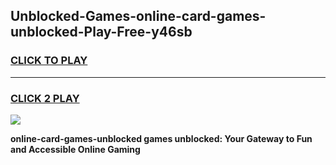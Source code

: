 
## Unblocked-Games-online-card-games-unblocked-Play-Free-y46sb
<h3>
<a href="https://premium76.site?title=online-card-games-unblocked&ref=10A">CLICK TO PLAY</a></h3>
<hr>

<h3>
<a href="https://premium76.site?title=online-card-games-unblocked&ref=10A">CLICK 2 PLAY</a>
  
</h3>

<a href="https://premium76.site?title=online-card-games-unblocked&ref=10A"><img src="https://clearcache.store/games.png"></a>


**online-card-games-unblocked games unblocked: Your Gateway to Fun and Accessible Online Gaming**
